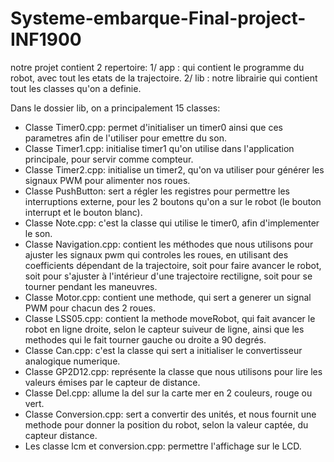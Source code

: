 # Systeme-embarque-Final-project-INF1900
notre projet contient 2 repertoire:
1/ app : qui contient le programme du  robot, avec tout les etats de la trajectoire.
2/ lib : notre librairie qui contient tout les classes qu'on a definie.

Dans le dossier lib, on a principalement 15 classes:
- Classe Timer0.cpp: permet d'initialiser un timer0 ainsi que ces parametres afin de l'utiliser pour emettre du son.
- Classe Timer1.cpp: initialise timer1 qu'on utilise dans l'application principale, pour servir comme compteur.
- Classe Timer2.cpp: initialise un timer2, qu'on va utiliser pour générer les signaux PWM pour alimenter nos roues.
- Classe PushButton: sert a régler les registres pour permettre les interruptions externe, pour les 2 boutons qu'on a sur le robot
(le bouton interrupt et le bouton blanc).
- Classe Note.cpp: c'est la classe qui utilise le timer0, afin d'implementer le son.
- Classe Navigation.cpp: contient les méthodes que nous utilisons pour ajuster les signaux pwm qui controles 
les roues, en utilisant des coefficients dépendant de la trajectoire, soit pour faire avancer le robot, soit pour 
s'ajuster à l'intérieur d'une trajectoire rectiligne, soit pour se tourner pendant les maneuvres.
- Classe Motor.cpp: contient une methode, qui sert a generer un signal PWM pour chacun des 2 roues.
- Classe LSS05.cpp: contient la methode moveRobot, qui fait avancer le robot en ligne droite, selon le capteur 
suiveur de ligne, ainsi que les methodes qui le fait tourner gauche ou droite a 90 degrés.
- Classe Can.cpp: c'est la classe qui sert a initialiser le convertisseur analogique numerique.
- Classe GP2D12.cpp: représente la classe que nous utilisons pour lire les valeurs émises par le capteur de distance.
- Classe Del.cpp: allume la del sur la carte mer en 2 couleurs, rouge ou vert.
- Classe Conversion.cpp: sert a convertir des unités, et nous fournit une methode pour donner la position du robot,
selon la valeur captée, du capteur distance.
- Les classe lcm et conversion.cpp: permettre l'affichage sur le LCD.
